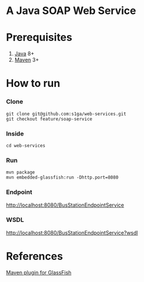 # A Java SOAP Web Service


# Prerequisites

1. [Java](http://www.oracle.com/technetwork/java/javase/downloads/jdk8-downloads-2133151.html) 8+
2. [Maven](https://maven.apache.org) 3+


# How to run

### Clone

```
git clone git@github.com:s1ga/web-services.git
git checkout feature/soap-service
```

### Inside

```
cd web-services
```

### Run

```
mvn package
mvn embedded-glassfish:run -Dhttp.port=8080
```

### Endpoint

[http://localhost:8080/BusStationEndpointService](http://localhost:8080/BusStationEndpointService)

### WSDL

[http://localhost:8080/BusStationEndpointService?wsdl](http://localhost:8080/BusStationEndpointService?wsdl)

# References

[Maven plugin for GlassFish](https://jinahya.wordpress.com/2015/04/23/using-maven-embedded-glassfish-plugin-4-x/)
